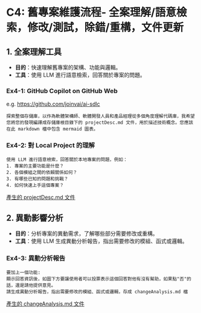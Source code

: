 # C4: 舊專案維護流程- 全案理解/語意檢索，修改/測試，除錯/重構，文件更新

## 1. 全案理解工具

- **目的**：快速理解舊專案的架構、功能與邏輯。
- **工具**：使用 LLM 進行語意檢索，回答關於專案的問題。

### Ex4-1: GitHub Copilot on GitHub Web
e.g. https://github.com/joinvai/ai-sdlc

```=text
探索整個存儲庫，以作為軟體架構師、軟體開發人員和產品經理從多個角度理解代碼庫，我希望您將您的發現編譯成存儲庫根目錄下的 projectDesc.md 文件，用於描述技術概念。您應該在此 markdown 檔中包含 mermaid 圖表。
```

### Ex4-2: 對 Local Project 的理解

```=text
使用 LLM 進行語意檢索，回答關於本地專案的問題，例如：
1. 專案的主要功能是什麼？
2. 各個模組之間的依賴關係如何？
3. 有哪些已知的問題和挑戰？
4. 如何快速上手這個專案？
```
[產生的 projectDesc.md 文件](Ex4/projectDesc.md)

## 2. 異動影響分析

- **目的**：分析專案的異動需求，了解哪些部分需要修改或重構。
- **工具**：使用 LLM 生成異動分析報告，指出需要修改的模組、函式或邏輯。

### Ex4-3: 異動分析報告

```=text
要加上一個功能:
顯示回答資訊後，如圖下方要讓使用者可以投票表示這個回答對他有沒有幫助，如果點"否"的話，還是請他提供意見。
請生成異動分析報告，指出需要修改的模組、函式或邏輯，存成 changeAnalysis.md 檔
```
[產生的 changeAnalysis.md 文件](Ex4/changeAnalysis.md)